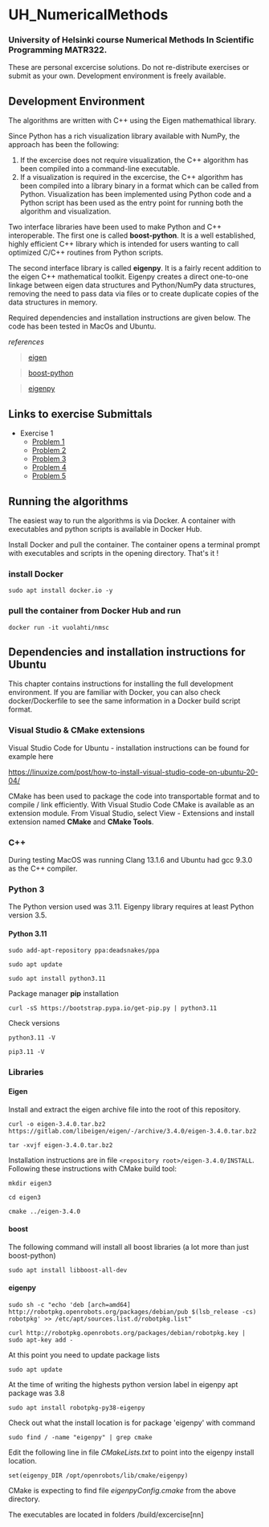 # UH_NumericalMethods
### University of Helsinki course Numerical Methods In Scientific  Programming MATR322. 

These are personal excercise solutions. Do not re-distribute exercises or submit as your own. Development environment
is freely available.

## Development Environment
The algorithms are written with C++ using the Eigen mathemathical library. 

Since Python has a rich visualization library available with NumPy, the approach has been the following:

1. If the excercise does not require visualization, the C++ algorithm has been compiled into a command-line executable.
2. If a visualization is required in the excercise, the C++ algorithm has been compiled into a library binary in a format which can be called from Python. Visualization has been implemented using Python code and a Python script has been used as the entry point for running both the algorithm and visualization.

Two interface libraries have been used to make Python and C++ interoperable. The first one is called **boost-python**. It is a well established, highly efficient C++ library which is intended for users wanting to call optimized C/C++ routines from Python scripts. 

The second interface library is called **eigenpy**. It is a fairly recent addition to the eigen C++ mathematical toolkit. Eigenpy creates a direct one-to-one linkage between eigen data structures and Python/NumPy data structures, removing the need to pass data via files or to create duplicate copies of the data structures in memory.

Required dependencies and installation instructions are given below. The code has been tested in MacOs and Ubuntu.

*references*

>[eigen](https://eigen.tuxfamily.org/index.php?title=Main_Page)

>[boost-python](https://www.boost.org/doc/libs/1_83_0/libs/python/doc/html/index.html)

>[eigenpy](https://github.com/stack-of-tasks/eigenpy)

## Links to exercise Submittals

- Exercise 1 
  - [Problem 1](exercise01/exercise1_1.pdf) 
  - [Problem 2]()
  - [Problem 3](exercise01/exercise1_3.pdf)
  - [Problem 4]()
  - [Problem 5]()

## Running the algorithms

The easiest way to run the algorithms is via Docker. A container with executables and python scripts is available in Docker Hub. 

Install Docker and pull the container. The container opens a terminal prompt with executables and scripts in the opening directory. That's it !

### install Docker

`sudo apt install docker.io -y`

### pull the container from Docker Hub and run

`docker run -it vuolahti/nmsc`

## Dependencies and installation instructions for Ubuntu

This chapter contains instructions for installing the full development environment. If you are familiar with Docker, you can also check docker/Dockerfile to see the same information in a Docker build script format.

### Visual Studio & CMake extensions
Visual Studio Code for Ubuntu - installation instructions can be found for example here

https://linuxize.com/post/how-to-install-visual-studio-code-on-ubuntu-20-04/

CMake has been used to package the code into transportable format  and to compile / link efficiently. With Visual Studio Code CMake is available as an extension module. From Visual Studio, select View - Extensions and install extension named **CMake** and **CMake Tools**.  

### C++
During testing MacOS was running Clang 13.1.6 and Ubuntu had gcc 9.3.0 as the C++ compiler.

### Python 3
The Python version used was 3.11. Eigenpy library requires at least Python version 3.5.

#### Python 3.11
`sudo add-apt-repository ppa:deadsnakes/ppa`

`sudo apt update`

`sudo apt install python3.11`

Package manager **pip** installation

`curl -sS https://bootstrap.pypa.io/get-pip.py | python3.11`

Check versions

`python3.11 -V`

`pip3.11 -V`



### Libraries

#### Eigen

Install and extract the eigen archive file into the root of this repository. 

`curl -o eigen-3.4.0.tar.bz2 https://gitlab.com/libeigen/eigen/-/archive/3.4.0/eigen-3.4.0.tar.bz2`

`tar -xvjf eigen-3.4.0.tar.bz2`

Installation instructions are in file `<repository root>/eigen-3.4.0/INSTALL`. Following these instructions with CMake build tool:

`mkdir eigen3`

`cd eigen3`

`cmake ../eigen-3.4.0`

#### boost

The following command will install all boost libraries (a lot more than just boost-python)

`sudo apt install libboost-all-dev`

#### eigenpy

`sudo sh -c "echo 'deb [arch=amd64] http://robotpkg.openrobots.org/packages/debian/pub $(lsb_release -cs) robotpkg' >> /etc/apt/sources.list.d/robotpkg.list"`

`curl http://robotpkg.openrobots.org/packages/debian/robotpkg.key | sudo apt-key add -`

At this point you need to update package lists

`sudo apt update`

At the time of writing the highests python version label in eigenpy apt package was 3.8

`sudo apt install robotpkg-py38-eigenpy`

Check out what the install location is for package 'eigenpy' with command

`sudo find / -name "eigenpy" | grep cmake`

Edit the following line in file *CMakeLists.txt* to point into the eigenpy install location.

`set(eigenpy_DIR /opt/openrobots/lib/cmake/eigenpy)`

CMake is expecting to find file *eigenpyConfig.cmake* from the above directory.

The executables are located in folders /build/excercise[nn]
















